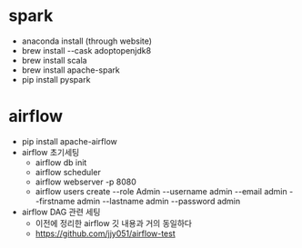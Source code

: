 # spark
- anaconda install (through website)
- brew install --cask adoptopenjdk8
- brew install scala
- brew install apache-spark
- pip install pyspark


# airflow
- pip install apache-airflow
- airflow 초기세팅
  - airflow db init
  - airflow scheduler
  - airflow webserver -p 8080
  - airflow users create --role Admin --username admin --email admin --firstname admin --lastname admin --password admin
- airflow DAG 관련 세팅
  - 이전에 정리한 airflow 깃 내용과 거의 동일하다
  - https://github.com/jjy051/airflow-test

  


